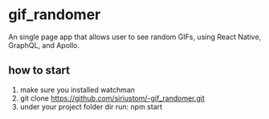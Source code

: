 # gif_randomer
An single page app that allows user to see random GIFs, using React Native, GraphQL, and Apollo.
## how to start
1. make sure you installed watchman
2. git clone https://github.com/siriustom/-gif_randomer.git
3. under your project folder dir run: npm start
